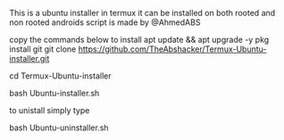 This is a ubuntu installer in termux
it can be installed on both rooted and non rooted androids
script is made by @AhmedABS

copy the commands below to install
apt update && apt upgrade -y
pkg install git
git clone https://github.com/TheAbshacker/Termux-Ubuntu-installer.git

cd Termux-Ubuntu-installer

bash Ubuntu-installer.sh

to unistall simply type




bash Ubuntu-uninstaller.sh
